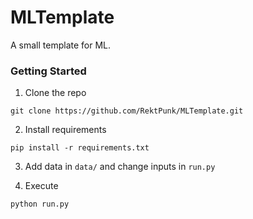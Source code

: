 # MLTemplate
A small template for ML.


### Getting Started
1. Clone the repo
```
git clone https://github.com/RektPunk/MLTemplate.git
```

2. Install requirements
```
pip install -r requirements.txt
```

3. Add data in `data/` and change inputs in `run.py`

4. Execute
```
python run.py
```
